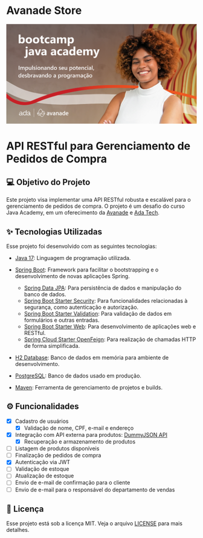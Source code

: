# Avanade Store

![Logo do Projeto](./assets/project_logo.png)

# API RESTful para Gerenciamento de Pedidos de Compra

## 💻 Objetivo do Projeto

Este projeto visa implementar uma API RESTful robusta e escalável para o gerenciamento de pedidos de compra. O projeto é um desafio do curso Java Academy, em um oferecimento da [Avanade](https://www.avanade.com/pt-br) e [Ada Tech](https://ada.tech/).

## ✨ Tecnologias Utilizadas

Esse projeto foi desenvolvido com as seguintes tecnologias:

- [Java 17](https://www.oracle.com/java/technologies/javase-jdk17-downloads.html): Linguagem de programação utilizada.
- [Spring Boot](https://spring.io/projects/spring-boot): Framework para facilitar o bootstrapping e o desenvolvimento de novas aplicações Spring.
   - [Spring Data JPA](https://spring.io/projects/spring-data-jpa): Para persistência de dados e manipulação do banco de dados.
   - [Spring Boot Starter Security](https://spring.io/guides/gs/securing-web/): Para funcionalidades relacionadas à segurança, como autenticação e autorização.
   - [Spring Boot Starter Validation](https://spring.io/guides/gs/validating-form-input/): Para validação de dados em formulários e outras entradas.
   - [Spring Boot Starter Web](https://spring.io/guides/gs/spring-boot/): Para desenvolvimento de aplicações web e RESTful.   
   - [Spring Cloud Starter OpenFeign](https://spring.io/projects/spring-cloud-openfeign): Para realização de chamadas HTTP de forma simplificada. 

- [H2 Database](https://www.h2database.com/html/main.html): Banco de dados em memória para ambiente de desenvolvimento.
- [PostgreSQL](https://www.postgresql.org/): Banco de dados usado em produção.
- [Maven](https://maven.apache.org/): Ferramenta de gerenciamento de projetos e builds.

## ⚙️ Funcionalidades

- [x] Cadastro de usuários
    - [x] Validação de nome, CPF, e-mail e endereço
- [x] Integração com API externa para produtos: [DummyJSON API](https://dummyjson.com/products/search?q=phone)
    - [x] Recuperação e armazenamento de produtos
- [ ] Listagem de produtos disponíveis
- [ ] Finalização de pedidos de compra
- [x] Autenticação via JWT
- [ ] Validação de estoque
- [ ] Atualização de estoque
- [ ] Envio de e-mail de confirmação para o cliente
- [ ] Envio de e-mail para o responsável do departamento de vendas

## 📄 Licença

Esse projeto está sob a licença MIT. Veja o arquivo [LICENSE](LICENSE.md) para mais detalhes.
